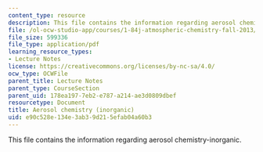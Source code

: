```yaml
---
content_type: resource
description: This file contains the information regarding aerosol chemistry-inorganic.
file: /ol-ocw-studio-app/courses/1-84j-atmospheric-chemistry-fall-2013/e90c528e134e3ab39d215efab04a60b3_MIT1_84JF13_Lec19_inogacPrcls.pdf
file_size: 599336
file_type: application/pdf
learning_resource_types:
- Lecture Notes
license: https://creativecommons.org/licenses/by-nc-sa/4.0/
ocw_type: OCWFile
parent_title: Lecture Notes
parent_type: CourseSection
parent_uid: 178ea197-7eb2-e787-a214-ae3d0809dbef
resourcetype: Document
title: Aerosol chemistry (inorganic)
uid: e90c528e-134e-3ab3-9d21-5efab04a60b3
---
```

This file contains the information regarding aerosol chemistry-inorganic.